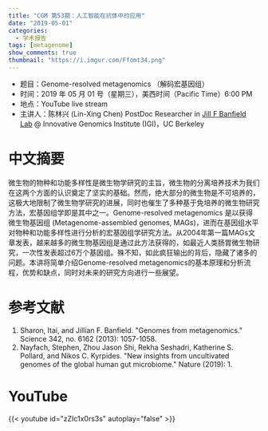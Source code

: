 ```yaml
---
title: "CGM 第53期：人工智能在抗体中的应用"
date: "2019-05-01"
categories:
  - 学术报告
tags: [metagenome]
show_comments: true
thumbnail: "https://i.imgur.com/Ffomt34.png"
---
```



- 题目：Genome-resolved metagenomics （解码宏基因组）
- 时间：2019 年 05 月 01 号（星期三），美西时间（Pacific Time）6:00 PM
- 地点：YouTube live stream
- 主讲人：陈林兴 (Lin-Xing Chen) PostDoc Researcher in [Jill F Banfield Lab](http://nanogeoscience.berkeley.edu/index.html) @ Innovative Genomics Institute (IGI)，UC Berkeley



# 中文摘要

微生物的物种和功能多样性是微生物学研究的主旨，微生物的分离培养技术为我们在这两个方面的认识奠定了坚实的基础。然而，绝大部分的微生物是不可培养的，这极大地限制了微生物学研究的进展，同时也催生了多种基于免培养的微生物研究方法，宏基因组学即是其中之一。Genome-resolved metagenomics 是以获得微生物基因组 (Metagenome-assembled genomes, MAGs)，进而在基因组水平对物种和功能多样性进行分析的宏基因组学研究方法。从2004年第一篇MAGs文章发表，越来越多的微生物基因组是通过此方法获得的，如最近人类肠胃微生物研究，一次性发表超过6万个基因组。殊不知，如此疯狂输出的背后，隐藏了诸多的问题。本讲将简单介绍Genome-resolved metagenomics的基本原理和分析流程，优势和缺点，同时对未来的研究方向进行一些展望。


# 参考文献
1.	Sharon, Itai, and Jillian F. Banfield. "Genomes from metagenomics." Science 342, no. 6162 (2013): 1057-1058.
2.	Nayfach, Stephen, Zhou Jason Shi, Rekha Seshadri, Katherine S. Pollard, and Nikos C. Kyrpides. "New insights from uncultivated genomes of the global human gut microbiome." Nature (2019): 1.



# YouTube

{{< youtube id="zZIc1x0rs3s" autoplay="false" >}}
